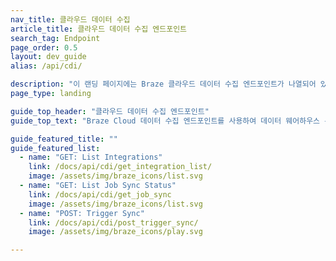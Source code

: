 ```yaml
---
nav_title: 클라우드 데이터 수집
article_title: 클라우드 데이터 수집 엔드포인트
search_tag: Endpoint
page_order: 0.5
layout: dev_guide
alias: /api/cdi/

description: "이 랜딩 페이지에는 Braze 클라우드 데이터 수집 엔드포인트가 나열되어 있습니다."
page_type: landing

guide_top_header: "클라우드 데이터 수집 엔드포인트"
guide_top_text: "Braze Cloud 데이터 수집 엔드포인트를 사용하여 데이터 웨어하우스 통합 및 동기화를 관리하세요."

guide_featured_title: ""
guide_featured_list:
  - name: "GET: List Integrations"
    link: /docs/api/cdi/get_integration_list/
    image: /assets/img/braze_icons/list.svg
  - name: "GET: List Job Sync Status"
    link: /docs/api/cdi/get_job_sync
    image: /assets/img/braze_icons/list.svg
  - name: "POST: Trigger Sync"
    link: /docs/api/cdi/post_trigger_sync/
    image: /assets/img/braze_icons/play.svg

---
```


